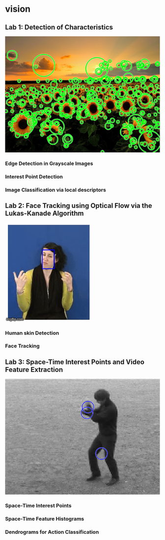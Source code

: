 # vision





## Lab 1: Detection of Characteristics

![](lab1/lab1.png)

### Edge Detection in Grayscale Images

### Interest Point Detection

### Image Classification via local descriptors



## Lab 2: Face Tracking using Optical Flow via the Lukas-Kanade Algorithm

![](lab2/lab2.gif)

### Human skin Detection

### Face Tracking







## Lab 3: Space-Time Interest Points and Video Feature Extraction

![](lab3/lab3.png)

### Space-Time Interest Points

### Space-Time Feature Histograms

### Dendrograms for Action Classification